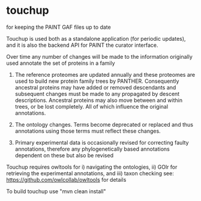 # touchup
for keeping the PAINT GAF files up to date

Touchup is used both as a standalone application (for periodic updates), and it is also the backend API for PAINT the curator interface.

Over time any number of changes will be made to the information originally used annotate the set of proteins in a family

1. The reference proteomes are updated annually and these proteomes are used to build new protein family trees by PANTHER. Consequently ancestral proteins may have added or removed descendants and subsequent changes must be made to any propagated by descent descriptions. Ancestral proteins may also move between and within trees, or be lost completely. All of which influence the original annotations.

2. The ontology changes. Terms become deprecated or replaced and thus annotations using those terms must reflect these changes.

3. Primary experimental data is occasionally revised for correcting faulty annotations, therefore any phylogenetically based annotations dependent on these but also be revised

Touchup requires owltools for i) navigating the ontologies, ii) GOlr for retrieving the experimental annotations, and iii) taxon checking see: https://github.com/owlcollab/owltools for details

To build touchup use "mvn clean install"
